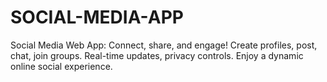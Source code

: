 # SOCIAL-MEDIA-APP
Social Media Web App: Connect, share, and engage! Create profiles, post, chat, join groups. Real-time updates, privacy controls. Enjoy a dynamic online social experience.

